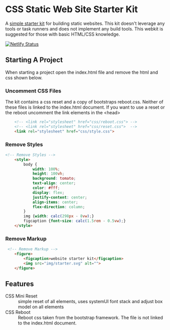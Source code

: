 # CSS Static Web Site Starter Kit
A [simple starter kit](https://simplewebkit.netlify.com/) for building static websites. This kit doesn't leverage any tools or task runners and does not implement any build tools. This webkit is suggested for those with basic HTML/CSS knowledge.  
  
  [![Netlify Status](https://api.netlify.com/api/v1/badges/55ba53f0-e914-459e-ad50-9aaea57e1043/deploy-status)](https://app.netlify.com/sites/simplewebkit/deploys)

## Starting A Project
When starting a project open the index.html file and remove the html and css shown below. 
### Uncomment CSS Files  
The kit contains a css reset and a copy of bootstraps reboot.css. Neither of these files is linked to the index.html document. If you want to use a reset or the reboot uncomment the link elements in the &lt;head&gt;
```html
    <!-- <link rel="stylesheet" href="css/reboot.css"> -->
    <!-- <link rel="stylesheet" href="css/reset.css">  -->
    <link rel="stylesheet" href="css/style.css">
```

 


### Remove Styles
```html
<!-- Remove Styles -->
    <style>
        body {
            width: 100%;
            height: 100vh;
            background: tomato;
            text-align: center;
            color: #fff;
            display: flex;
            justify-content: center;
            align-items: center;
            flex-direction: column;
        }
        img {width: calc(298px - 8vw);}
        figcaption {font-size: calc(1.5rem - 0.5vw);}
    </style>
```
### Remove Markup
```html
 <!-- Remove Markup -->
    <figure>
        <figcaption>website starter kit</figcaption>
        <img src="img/starter.svg" alt="">
    </figure>
```
 

## Features
<dl>
  <dt>CSS Mini Reset</dt>
   <dd>simple reset of all elements, uses systemUI font stack and adjust box model on all elements</dd>  
   <dt>CSS Reboot</dt>
   <dd>
   Reboot css taken from the bootstrap framework. The file is not linked to the index.html document.  
   </dd>  
</dl>
